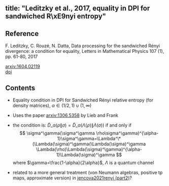 title: "Leditzky et al., 2017, equality in DPI for sandwiched R\xE9nyi entropy"
---

## Reference

F. Leditzky, C. Rouzé, N. Datta, Data processing for the sandwiched Rényi divergence: a condition for equality, Letters in Mathematical Physics 107 (1), pp. 61-80, 2017


[arxiv:1604.02119](https://arxiv.org/abs/1604.02119)     
[doi](https://doi.org/10.1007/s11005-016-0896-9)     



## Contents

* Equality condition in DPI for Sandwiched Rényi relative entropy (for density matrices), $\alpha\in (1/2,1)\cup
  (1,\infty)$

* Uses the paper [arxiv:1306.5358](https://arxiv.org/abs/1306.5358) by Lieb and Frank

* the condition is: $\tilde D\_\alpha(\rho\|\sigma)=\tilde D\_\alpha(\Lambda(\rho)\|\Lambda(\sigma))$ if and only if
$$
\sigma^\gamma(\sigma^\gamma \rho\sigma^\gamma)^{\alpha-1}\sigma^\gamma=\Lambda^\*(\Lambda(\sigma)^\gamma(\Lambda(\sigma)^\gamma \Lambda(\rho)\Lambda(\sigma)^\gamma)^{\alpha-1}\Lambda(\sigma)^\gamma  
$$ 
where $\gamma=\frac{1-\alpha}{2\alpha}$, $\Lambda$ is a quantum channel

* related  to a more general treatment (von Neumann algebras, positive tp maps, approximate version) in 
[jencova2021renyi (part2)](jencova2021renyi)?
